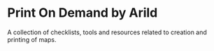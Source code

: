 # Print On Demand by Arild
A collection of checklists, tools and resources related to creation and printing of maps.
